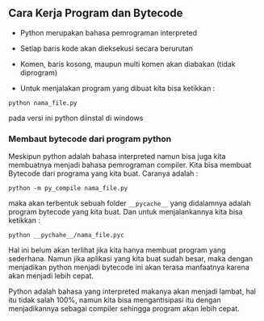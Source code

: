 ## Cara Kerja Program dan Bytecode

- Python merupakan bahasa pemrograman interpreted

- Setiap baris kode akan dieksekusi secara berurutan

- Komen, baris kosong, maupun multi komen akan diabakan (tidak diprogram)

- Untuk menjalakan program yang dibuat kita bisa ketikkan :

```
python nama_file.py
```

pada versi ini python diinstal di windows

### Membaut bytecode dari program python

Meskipun python adalah bahasa interpreted namun bisa juga kita membuatnya menjadi bahasa pemrograman compiler. Kita bisa membuat Bytecode dari programa yang kita buat. Caranya adalah :

```
python -m py_compile nama_file.py
```

maka akan terbentuk sebuah folder `__pycache__` yang didalamnya adalah program bytecode yang kita buat. Dan untuk menjalankannya kita bisa ketikkan :

```
python __pychahe__/nama_file.pyc
```

Hal ini belum akan terlihat jika kita hanya membuat program yang sederhana. Namun jika aplikasi yang kita buat sudah besar, maka dengan menjadikan python menjadi bytecode ini akan terasa manfaatnya karena akan menjadi lebih cepat.

Python adalah bahasa yang interpreted makanya akan menjadi lambat, hal itu tidak salah 100%, namun kita bisa mengantisipasi itu dengan menjadikannya sebagai compiler sehingga program akan lebih cepat.
